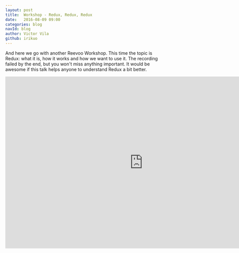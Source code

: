 ```yaml
---
layout: post
title:  Workshop - Redux, Redux, Redux
date:   2016-08-09 09:00
categories: blog
navId: blog
author: Victor Vila
github: irikuo
---
```


And here we go with another Reevoo Workshop. This time the topic is Redux: what it is, how it works and how we want to use it. The recording failed by the end, but you won't miss anything important. It would be awesome if this talk helps anyone to understand Redux a bit better.

<iframe src="https://player.vimeo.com/video/178042751" width="860" height="538" frameborder="0" webkitallowfullscreen mozallowfullscreen allowfullscreen></iframe>
